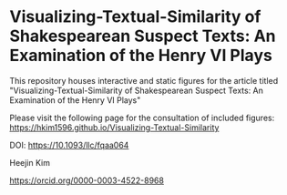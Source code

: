 # Visualizing-Textual-Similarity of Shakespearean Suspect Texts: An Examination of the Henry VI Plays

This repository houses interactive and static figures for the article titled "Visualizing-Textual-Similarity of Shakespearean Suspect Texts: An Examination of the Henry VI Plays"

Please visit the following page for the consultation of included figures: https://hkim1596.github.io/Visualizing-Textual-Similarity


DOI: https://10.1093/llc/fqaa064

Heejin Kim

https://orcid.org/0000-0003-4522-8968
